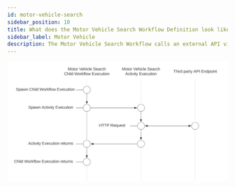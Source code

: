 ```yaml
---
id: motor-vehicle-search
sidebar_position: 10
title: What does the Motor Vehicle Search Workflow Definition look like?
sidebar_label: Motor Vehicle
description: The Motor Vehicle Search Workflow calls an external API via an Activity Execution and returns the results.
---
```


<!--SNIPSTART background-checks-motor-vehicle-workflow-definition-->
<!--SNIPEND-->

![Swim lane diagram of the State Criminal Search Child Workflow Execution](images/motor-vehicle-search-flow.svg)
